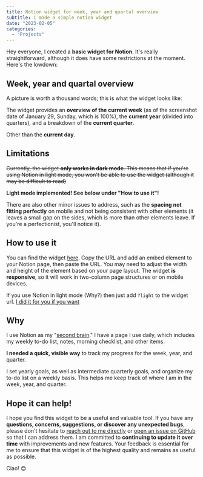 ```yaml
---
title: Notion widget for week, year and quartal overview
subtitle: I made a simple notion widget
date: "2023-02-05"
categories:
  - "Projects"
---
```


<script lang="ts">
  import ImagePost from "$lib/components/ImagePost.svelte"
</script>

Hey everyone, I created a **basic widget for Notion**. It's really straightforward, although it does have some restrictions at the moment. Here's the lowdown:

## Week, year and quartal overview

A picture is worth a thousand words; this is what the widget looks like:

<ImagePost file="weekinfo_widget.png" alt="Week Info Screenshot" />

The widget provides an **overview of the current week** (as of the screenshot date of January 29, Sunday, which is 100%), the **current year** (divided into quarters), and a breakdown of the **current quarter**.

Other than the **current day**.

## Limitations

~~Currently, the widget **only works in dark mode**. This means that if you're using Notion in light mode, you won't be able to use the widget (although it may be difficult to read)~~

**Light mode implemented! See below under "How to use it"!**

There are also other minor issues to address, such as the **spacing not fitting perfectly** on mobile and not being consistent with other elements (it leaves a small gap on the sides, which is more than other elements leave. If you're a perfectionist, you'll notice it).

## How to use it

You can find the widget [here](/notion/weekinfo). Copy the URL and add an embed element to your Notion page, then paste the URL. You may need to adjust the width and height of the element based on your page layout. The widget **is responsive**, so it will work in two-column page structures or on mobile devices.

If you use Notion in light mode (Why?) then just add `?light` to the widget url. [I did it for you if you want](/notion/weekinfo?light)

## Why

I use Notion as my "[second brain](/books/building_a_second_brain)." I have a page I use daily, which includes my weekly to-do list, notes, morning checklist, and other items.

**I needed a quick, visible way** to track my progress for the week, year, and quarter.

I set yearly goals, as well as intermediate quarterly goals, and organize my to-do list on a weekly basis. This helps me keep track of where I am in the week, year, and quarter.

## Hope it can help!

I hope you find this widget to be a useful and valuable tool. If you have any **questions, concerns, suggestions, or discover any unexpected bugs**, please don't hesitate to [reach out to me directly](/contact) or [open an issue on GitHub](https://github.com/daaanny90/dannyspina) so that I can address them. I am committed to **continuing to update it over time** with improvements and new features. Your feedback is essential for me to ensure that this widget is of the highest quality and remains as useful as possible.

Ciao! 😊
